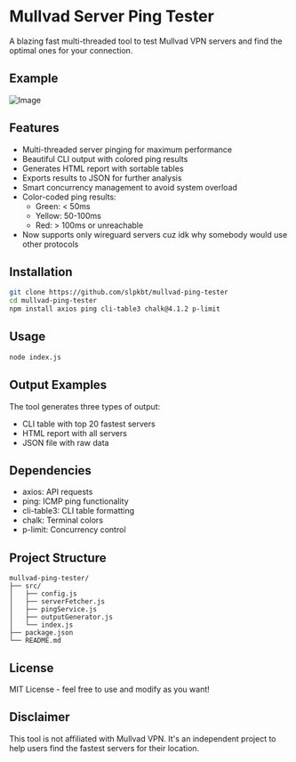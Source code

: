 # Mullvad Server Ping Tester

A blazing fast multi-threaded tool to test Mullvad VPN servers and find the optimal ones for your connection.

## Example
![Image](https://i.ibb.co/B27bZrs/0-C0-B09-FB-9-C45-4-DE1-9-E1-E-2-E05073-B72-BC.png)

## Features

- Multi-threaded server pinging for maximum performance
- Beautiful CLI output with colored ping results
- Generates HTML report with sortable tables
- Exports results to JSON for further analysis
- Smart concurrency management to avoid system overload
- Color-coded ping results:
  - Green: < 50ms
  - Yellow: 50-100ms
  - Red: > 100ms or unreachable
- Now supports only wireguard servers cuz idk why somebody would use other protocols

## Installation

```bash
git clone https://github.com/slpkbt/mullvad-ping-tester
cd mullvad-ping-tester
npm install axios ping cli-table3 chalk@4.1.2 p-limit
```

## Usage

```bash
node index.js
```

## Output Examples

The tool generates three types of output:
- CLI table with top 20 fastest servers
- HTML report with all servers
- JSON file with raw data

## Dependencies

- axios: API requests
- ping: ICMP ping functionality
- cli-table3: CLI table formatting
- chalk: Terminal colors
- p-limit: Concurrency control

## Project Structure

```
mullvad-ping-tester/
├── src/
│   ├── config.js
│   ├── serverFetcher.js
│   ├── pingService.js
│   ├── outputGenerator.js
│   └── index.js
├── package.json
└── README.md
```

## License

MIT License - feel free to use and modify as you want!

## Disclaimer

This tool is not affiliated with Mullvad VPN. It's an independent project to help users find the fastest servers for their location.
